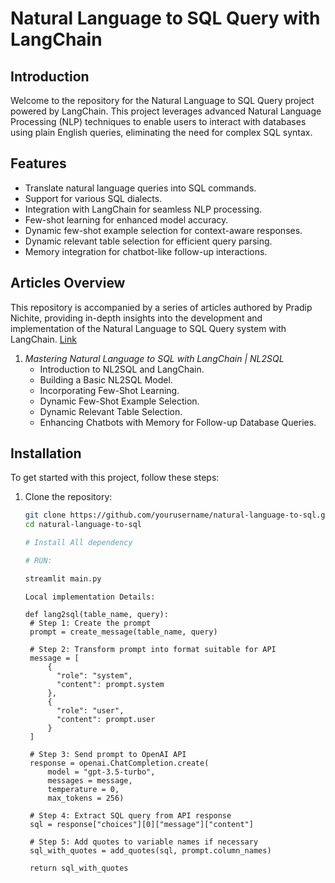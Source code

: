 # Natural Language to SQL Query with LangChain

## Introduction
Welcome to the repository for the Natural Language to SQL Query project powered by LangChain. This project leverages advanced Natural Language Processing (NLP) techniques to enable users to interact with databases using plain English queries, eliminating the need for complex SQL syntax.

## Features
- Translate natural language queries into SQL commands.
- Support for various SQL dialects.
- Integration with LangChain for seamless NLP processing.
- Few-shot learning for enhanced model accuracy.
- Dynamic few-shot example selection for context-aware responses.
- Dynamic relevant table selection for efficient query parsing.
- Memory integration for chatbot-like follow-up interactions.

## Articles Overview
This repository is accompanied by a series of articles authored by Pradip Nichite, providing in-depth insights into the development and implementation of the Natural Language to SQL Query system with LangChain.
[Link](https://blog.futuresmart.ai/mastering-natural-language-to-sql-with-langchain-nl2sql)

1. *Mastering Natural Language to SQL with LangChain | NL2SQL*
   - Introduction to NL2SQL and LangChain.
   - Building a Basic NL2SQL Model.
   - Incorporating Few-Shot Learning.
   - Dynamic Few-Shot Example Selection.
   - Dynamic Relevant Table Selection.
   - Enhancing Chatbots with Memory for Follow-up Database Queries.

## Installation
To get started with this project, follow these steps:
1. Clone the repository:
   ```bash
   git clone https://github.com/yourusername/natural-language-to-sql.git
   cd natural-language-to-sql
   
   # Install All dependency 
   
   # RUN:

   streamlit main.py

   ```
   ```
   Local implementation Details:

   def lang2sql(table_name, query):
    # Step 1: Create the prompt
    prompt = create_message(table_name, query)
    
    # Step 2: Transform prompt into format suitable for API
    message = [
        {
          "role": "system",
          "content": prompt.system
        },
        {
          "role": "user",
          "content": prompt.user
        }
    ]
    
    # Step 3: Send prompt to OpenAI API
    response = openai.ChatCompletion.create(
        model = "gpt-3.5-turbo",
        messages = message,
        temperature = 0,
        max_tokens = 256)
    
    # Step 4: Extract SQL query from API response
    sql = response["choices"][0]["message"]["content"]
    
    # Step 5: Add quotes to variable names if necessary
    sql_with_quotes = add_quotes(sql, prompt.column_names)
    
    return sql_with_quotes
    ```
